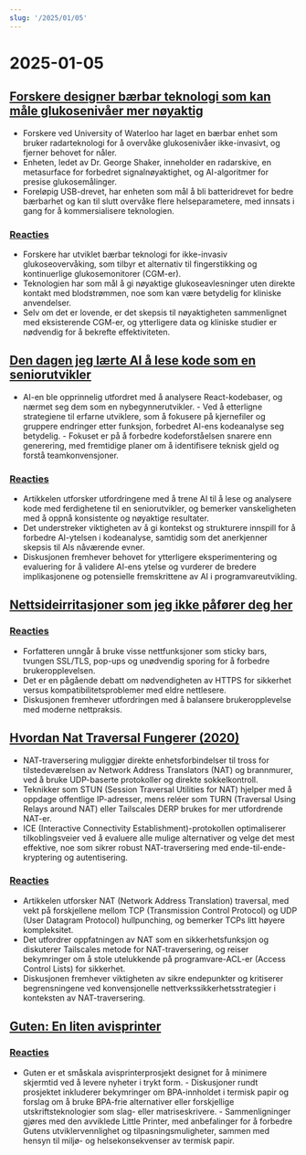 ```yaml
---
slug: '/2025/01/05'
---
```


# 2025-01-05

## [Forskere designer bærbar teknologi som kan måle glukosenivåer mer nøyaktig](https://uwaterloo.ca/news/media/no-more-needles-tracking-blood-sugar-your-wrist)

- Forskere ved University of Waterloo har laget en bærbar enhet som bruker radarteknologi for å overvåke glukosenivåer ikke-invasivt, og fjerner behovet for nåler.
- Enheten, ledet av Dr. George Shaker, inneholder en radarskive, en metasurface for forbedret signalnøyaktighet, og AI-algoritmer for presise glukosemålinger.
- Foreløpig USB-drevet, har enheten som mål å bli batteridrevet for bedre bærbarhet og kan til slutt overvåke flere helseparametere, med innsats i gang for å kommersialisere teknologien.

### [Reacties](https://news.ycombinator.com/item?id=42599189)

- Forskere har utviklet bærbar teknologi for ikke-invasiv glukoseovervåking, som tilbyr et alternativ til fingerstikking og kontinuerlige glukosemonitorer (CGM-er).
- Teknologien har som mål å gi nøyaktige glukoseavlesninger uten direkte kontakt med blodstrømmen, noe som kan være betydelig for kliniske anvendelser.
- Selv om det er lovende, er det skepsis til nøyaktigheten sammenlignet med eksisterende CGM-er, og ytterligere data og kliniske studier er nødvendig for å bekrefte effektiviteten.

## [Den dagen jeg lærte AI å lese kode som en seniorutvikler](https://nmn.gl/blog/ai-senior-developer)

- AI-en ble opprinnelig utfordret med å analysere React-kodebaser, og nærmet seg dem som en nybegynnerutvikler. - Ved å etterligne strategiene til erfarne utviklere, som å fokusere på kjernefiler og gruppere endringer etter funksjon, forbedret AI-ens kodeanalyse seg betydelig. - Fokuset er på å forbedre kodeforståelsen snarere enn generering, med fremtidige planer om å identifisere teknisk gjeld og forstå teamkonvensjoner.

### [Reacties](https://news.ycombinator.com/item?id=42601847)

- Artikkelen utforsker utfordringene med å trene AI til å lese og analysere kode med ferdighetene til en seniorutvikler, og bemerker vanskeligheten med å oppnå konsistente og nøyaktige resultater.
- Det understreker viktigheten av å gi kontekst og strukturere innspill for å forbedre AI-ytelsen i kodeanalyse, samtidig som det anerkjenner skepsis til AIs nåværende evner.
- Diskusjonen fremhever behovet for ytterligere eksperimentering og evaluering for å validere AI-ens ytelse og vurderer de bredere implikasjonene og potensielle fremskrittene av AI i programvareutvikling.

## [Nettsideirritasjoner som jeg ikke påfører deg her](http://rachelbythebay.com/w/2025/01/04/cruft/)

### [Reacties](https://news.ycombinator.com/item?id=42599102)

- Forfatteren unngår å bruke visse nettfunksjoner som sticky bars, tvungen SSL/TLS, pop-ups og unødvendig sporing for å forbedre brukeropplevelsen.
- Det er en pågående debatt om nødvendigheten av HTTPS for sikkerhet versus kompatibilitetsproblemer med eldre nettlesere.
- Diskusjonen fremhever utfordringen med å balansere brukeropplevelse med moderne nettpraksis.

## [Hvordan Nat Traversal Fungerer (2020)](https://tailscale.com/blog/how-nat-traversal-works)

- NAT-traversering muliggjør direkte enhetsforbindelser til tross for tilstedeværelsen av Network Address Translators (NAT) og brannmurer, ved å bruke UDP-baserte protokoller og direkte sokkelkontroll.
- Teknikker som STUN (Session Traversal Utilities for NAT) hjelper med å oppdage offentlige IP-adresser, mens reléer som TURN (Traversal Using Relays around NAT) eller Tailscales DERP brukes for mer utfordrende NAT-er.
- ICE (Interactive Connectivity Establishment)-protokollen optimaliserer tilkoblingsveier ved å evaluere alle mulige alternativer og velge det mest effektive, noe som sikrer robust NAT-traversering med ende-til-ende-kryptering og autentisering.

### [Reacties](https://news.ycombinator.com/item?id=42600846)

- Artikkelen utforsker NAT (Network Address Translation) traversal, med vekt på forskjellene mellom TCP (Transmission Control Protocol) og UDP (User Datagram Protocol) hullpunching, og bemerker TCPs litt høyere kompleksitet.
- Det utfordrer oppfatningen av NAT som en sikkerhetsfunksjon og diskuterer Tailscales metode for NAT-traversering, og reiser bekymringer om å stole utelukkende på programvare-ACL-er (Access Control Lists) for sikkerhet.
- Diskusjonen fremhever viktigheten av sikre endepunkter og kritiserer begrensningene ved konvensjonelle nettverkssikkerhetsstrategier i konteksten av NAT-traversering.

## [Guten: En liten avisprinter](https://amanvir.com/guten)

### [Reacties](https://news.ycombinator.com/item?id=42599599)

- Guten er et småskala avisprinterprosjekt designet for å minimere skjermtid ved å levere nyheter i trykt form. - Diskusjoner rundt prosjektet inkluderer bekymringer om BPA-innholdet i termisk papir og forslag om å bruke BPA-frie alternativer eller forskjellige utskriftsteknologier som slag- eller matriseskrivere. - Sammenligninger gjøres med den avviklede Little Printer, med anbefalinger for å forbedre Gutens utviklervennlighet og tilpasningsmuligheter, sammen med hensyn til miljø- og helsekonsekvenser av termisk papir.

<head>
  <meta property="og:title" content="Forskere designer bærbar teknologi som kan måle glukosenivåer mer nøyaktig" />
  <meta property="og:type" content="website" />
  <meta property="og:image" content="https://og.cho.sh/api/og/?title=Forskere%20designer%20b%C3%A6rbar%20teknologi%20som%20kan%20m%C3%A5le%20glukoseniv%C3%A5er%20mer%20n%C3%B8yaktig&subheading=zondag%205%20januari%202025%3A%20Samenvatting%20Hacker%20News" />
</head>
